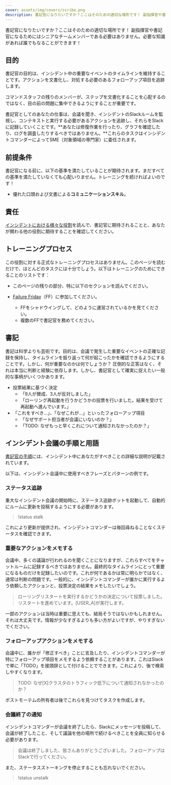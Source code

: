 ```yaml
---
cover: assets/img/covers/scribe.png
description: 書記官になりたいですか？ここはそのための適切な場所です！ 副指揮官や書記官になるためにはシニアなチームメンバーである必要はありません。必要な知識があれば誰でもなることができます！
---
```

書記官になりたいですか？ここはそのための適切な場所です！ 副指揮官や書記官になるためにはシニアなチームメンバーである必要はありません。必要な知識があれば誰でもなることができます！

## 目的
書記官の目的は、インシデント中の重要なイベントのタイムラインを維持することです。アクションを文書化し、対処する必要のあるフォローアップ項目を追跡します。

コマンドスタッフの残りのメンバーが、ステップを文書化することを心配するのではなく、目の前の問題に集中できるようにすることが重要です。

書記官としてのあなたの仕事は、会議を聞き、インシデントのSlackルームを監視し、コンテキストと実行する必要があるアクションを追跡し、それらをSlackに記録していくことです。**あなたは修復作業を行ったり、グラフを確認したり、ログを調査したりするべきではありません。**これらのタスクはインシデントコマンダーによってSME（対象領域の専門家）に委任されます。


## 前提条件
書記官になる前に、以下の基準を満たしていることが期待されます。まだすべての基準を満たしていなくても心配いりません。トレーニングを続ければよいのです！

* 優れた口頭および文書による**コミュニケーションスキル**。

## 責任
[インシデントにおける様々な役割](../before/different_roles.md)を読んで、書記官に期待されることと、あなたが関わる他の役割に期待することを確認してください。

## トレーニングプロセス
この役割に対する正式なトレーニングプロセスはありません。このページを読むだけで、ほとんどのタスクには十分でしょう。以下はトレーニングのためにできることのリストです：

* このページの残りの部分、特に以下のセクションを読んでください。

* [Failure Friday](https://www.pagerduty.com/blog/failure-friday-at-pagerduty/)（FF）に参加してください。
    * FFをシャドウイングして、どのように運営されているかを見てください。
    * 複数のFFで書記官を務めてください。

## 書記
書記は科学よりも芸術です。目的は、会議で発生した重要なイベントの正確な記録を保持し、タイムラインを振り返って何が起こったかを確認できるようにすることです。しかし、何が重要なのかは何でしょうか？ 圧倒的な正答はなく、それは本当に判断と経験に依存します。しかし、書記官として確実に捉えたい一般的な事柄がいくつかあります。

* 投票結果に基づく決定
    * <span class="icon bad"></span>「9人が賛成、3人が反対しました」
    * <span class="icon good"></span>「ローリング再起動を行うかどうかの投票を行いました。結果を受けて再起動へ進んでいます。」
* 「これをすべき...」、「なぜこれが...」といったフォローアップ項目
    * <span class="icon bad"></span>「なぜサポート担当者が会議にいないのか？」
    * <span class="icon good"></span>「TODO: なぜもっと早くこれについて通知されなかったのか？」

## インシデント会議の手順と用語
[書記官の手順](../during/during_an_incident.md)には、インシデント中にあなたがすべきことの詳細な説明が記載されています。

以下は、インシデント会議中に使用すべきフレーズとパターンの例です。

### ステータス追跡
重大なインシデント会議の開始時に、ステータス追跡ボットを起動して、自動的にルームに更新を投稿するようにする必要があります。

> !status stalk

これにより更新が提供され、インシデントコマンダーは毎回尋ねることなくステータスを確認できます。

### 重要なアクションをメモする
会議中、多くの議論が行われるのを聞くことになりますが、これらすべてをチャットルームに記録するべきではありません。最終的なタイムラインにとって重要になるものだけを記録したいのです。これが何であるかは常に明らかではなく、通常は判断の問題です。一般的に、インシデントコマンダーが誰かに実行するよう依頼したアクションと、投票決定の結果をメモしたいでしょう。

> ローリングリスタートを実行するかどうかの決定について投票しました。リスタートを進めています。[USER_A]が実行します。

一部のアクションは当時は重要に思えても、結局そうではないかもしれません。それは大丈夫です。情報が少なすぎるよりも多い方がよいですが、やりすぎないでください。

### フォローアップアクションをメモする
会議中に、誰かが「修正すべき」ことに言及したり、インシデントコマンダーが特にフォローアップ項目をメモするよう依頼することがあります。これはSlackで単に「TODO」を接頭辞として付けることでできます。これにより、後で検索しやすくなります。

> TODO: なぜ[X]クラスタのトラフィック低下について通知されなかったのか？

ポストモーテムの所有者は後でこれらを見つけてタスクを作成します。

### 会議終了の通知
インシデントコマンダーが会議を終了したら、Slackにメッセージを投稿して、会議が終了したこと、そして議論を他の場所で続けるべきことを全員に知らせる必要があります。

> 会議は終了しました、皆さんありがとうございました。フォローアップはSlackで行ってください。

また、ステータスストーキングを停止することも忘れないでください。

> !status unstalk
